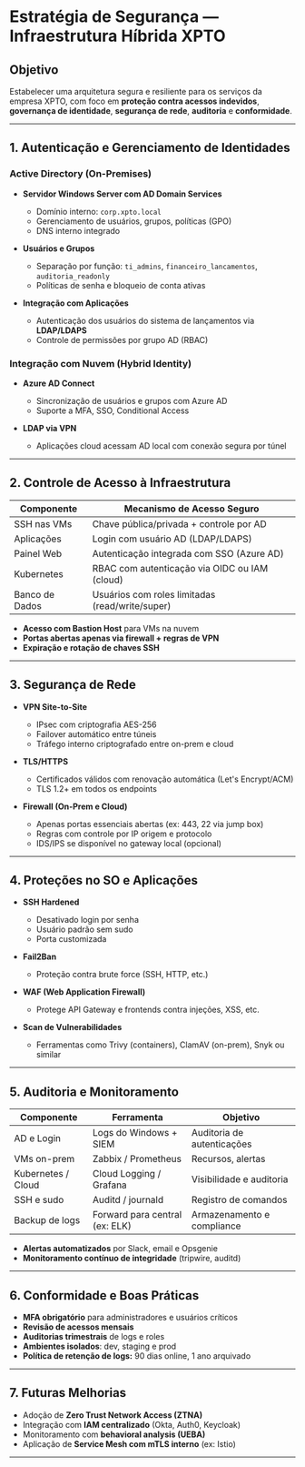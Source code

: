 # Estratégia de Segurança — Infraestrutura Híbrida XPTO

## Objetivo

Estabelecer uma arquitetura segura e resiliente para os serviços da empresa XPTO, com foco em **proteção contra acessos indevidos**, **governança de identidade**, **segurança de rede**, **auditoria** e **conformidade**.

---

## 1. Autenticação e Gerenciamento de Identidades

### Active Directory (On-Premises)

- **Servidor Windows Server com AD Domain Services**
  - Domínio interno: `corp.xpto.local`
  - Gerenciamento de usuários, grupos, políticas (GPO)
  - DNS interno integrado

- **Usuários e Grupos**
  - Separação por função: `ti_admins`, `financeiro_lancamentos`, `auditoria_readonly`
  - Políticas de senha e bloqueio de conta ativas

- **Integração com Aplicações**
  - Autenticação dos usuários do sistema de lançamentos via **LDAP/LDAPS**
  - Controle de permissões por grupo AD (RBAC)

### Integração com Nuvem (Hybrid Identity)

- **Azure AD Connect**
  - Sincronização de usuários e grupos com Azure AD
  - Suporte a MFA, SSO, Conditional Access

- **LDAP via VPN**
  - Aplicações cloud acessam AD local com conexão segura por túnel

---

## 2. Controle de Acesso à Infraestrutura

| Componente     | Mecanismo de Acesso Seguro                     |
|----------------|------------------------------------------------|
| SSH nas VMs    | Chave pública/privada + controle por AD        |
| Aplicações     | Login com usuário AD (LDAP/LDAPS)              |
| Painel Web     | Autenticação integrada com SSO (Azure AD)      |
| Kubernetes     | RBAC com autenticação via OIDC ou IAM (cloud)  |
| Banco de Dados | Usuários com roles limitadas (read/write/super)|

- **Acesso com Bastion Host** para VMs na nuvem
- **Portas abertas apenas via firewall + regras de VPN**
- **Expiração e rotação de chaves SSH**

---

## 3. Segurança de Rede

- **VPN Site-to-Site**
  - IPsec com criptografia AES-256
  - Failover automático entre túneis
  - Tráfego interno criptografado entre on-prem e cloud

- **TLS/HTTPS**
  - Certificados válidos com renovação automática (Let's Encrypt/ACM)
  - TLS 1.2+ em todos os endpoints

- **Firewall (On-Prem e Cloud)**
  - Apenas portas essenciais abertas (ex: 443, 22 via jump box)
  - Regras com controle por IP origem e protocolo
  - IDS/IPS se disponível no gateway local (opcional)

---

## 4. Proteções no SO e Aplicações

- **SSH Hardened**
  - Desativado login por senha
  - Usuário padrão sem sudo
  - Porta customizada

- **Fail2Ban**
  - Proteção contra brute force (SSH, HTTP, etc.)

- **WAF (Web Application Firewall)**
  - Protege API Gateway e frontends contra injeções, XSS, etc.

- **Scan de Vulnerabilidades**
  - Ferramentas como Trivy (containers), ClamAV (on-prem), Snyk ou similar

---

## 5. Auditoria e Monitoramento

| Componente              | Ferramenta                  | Objetivo                       |
|-------------------------|-----------------------------|--------------------------------|
| AD e Login              | Logs do Windows + SIEM      | Auditoria de autenticações     |
| VMs on-prem             | Zabbix / Prometheus         | Recursos, alertas              |
| Kubernetes / Cloud      | Cloud Logging / Grafana     | Visibilidade e auditoria       |
| SSH e sudo              | Auditd / journald            | Registro de comandos           |
| Backup de logs          | Forward para central (ex: ELK)| Armazenamento e compliance    |

- **Alertas automatizados** por Slack, email e Opsgenie
- **Monitoramento contínuo de integridade** (tripwire, auditd)

---

## 6. Conformidade e Boas Práticas

- **MFA obrigatório** para administradores e usuários críticos
- **Revisão de acessos mensais**
- **Auditorias trimestrais** de logs e roles
- **Ambientes isolados**: dev, staging e prod
- **Política de retenção de logs:** 90 dias online, 1 ano arquivado

---

## 7. Futuras Melhorias

- Adoção de **Zero Trust Network Access (ZTNA)**
- Integração com **IAM centralizado** (Okta, Auth0, Keycloak)
- Monitoramento com **behavioral analysis (UEBA)**
- Aplicação de **Service Mesh com mTLS interno** (ex: Istio)

---

